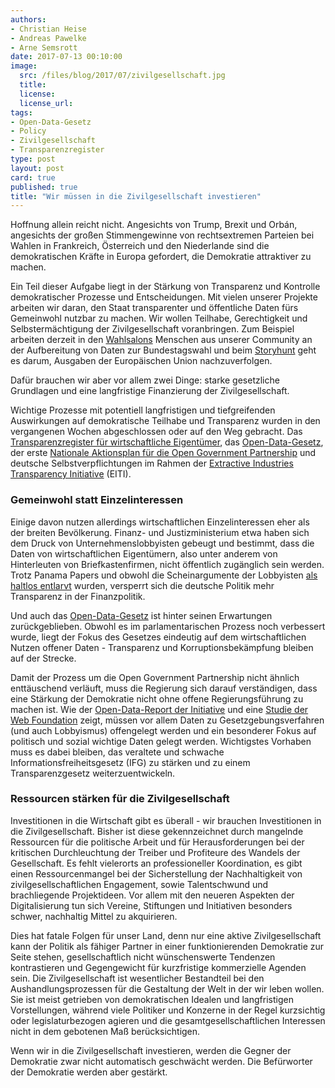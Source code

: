 ```yaml
---
authors: 
- Christian Heise
- Andreas Pawelke
- Arne Semsrott
date: 2017-07-13 00:10:00
image:
  src: /files/blog/2017/07/zivilgesellschaft.jpg
  title: 
  license:
  license_url: 
tags:
- Open-Data-Gesetz
- Policy
- Zivilgesellschaft
- Transparenzregister
type: post
layout: post
card: true
published: true
title: "Wir müssen in die Zivilgesellschaft investieren" 
---
```


Hoffnung allein reicht nicht. Angesichts von Trump, Brexit und Orbán, angesichts der großen Stimmengewinne von rechtsextremen Parteien bei Wahlen in Frankreich, Österreich und den Niederlande sind die demokratischen Kräfte in Europa gefordert, die Demokratie attraktiver zu machen.

Ein Teil dieser Aufgabe liegt in der Stärkung von Transparenz und Kontrolle demokratischer Prozesse und Entscheidungen. Mit vielen unserer Projekte arbeiten wir daran, den Staat transparenter und öffentliche Daten fürs Gemeinwohl nutzbar zu machen. Wir wollen Teilhabe, Gerechtigkeit und Selbstermächtigung der Zivilgesellschaft voranbringen. Zum Beispiel arbeiten derzeit in den [Wahlsalons](https://codefor.de/wahlsalons/) Menschen aus unserer Community an der Aufbereitung von Daten zur Bundestagswahl und beim [Storyhunt](https://storyhunt.de/) geht es darum, Ausgaben der Europäischen Union nachzuverfolgen.

Dafür brauchen wir aber vor allem zwei Dinge: starke gesetzliche Grundlagen und eine langfristige Finanzierung der Zivilgesellschaft.

Wichtige Prozesse mit potentiell langfristigen und tiefgreifenden Auswirkungen auf demokratische Teilhabe und Transparenz wurden in den vergangenen Wochen abgeschlossen oder auf den Weg gebracht. Das [Transparenzregister für wirtschaftliche Eigentümer](https://netzpolitik.org/2017/transparenzregister-gegen-briefkastenfirmen-bundesrat-fordert-offenen-zugang-zu-daten/), das [Open-Data-Gesetz](https://okfn.de/blog/2017/07/Open-Data-Gesetz-tritt-in-Kraft/), der erste [Nationale Aktionsplan für die Open Government Partnership](https://opengovpartnership.de/news/) und deutsche Selbstverpflichtungen im Rahmen der [Extractive Industries Transparency Initiative](https://www.d-eiti.de/) (EITI).

<h3>Gemeinwohl statt Einzelinteressen</h3>

Einige davon nutzen allerdings wirtschaftlichen Einzelinteressen eher als  der breiten Bevölkerung. Finanz- und Justizministerium etwa haben sich dem Druck von Unternehmenslobbyisten gebeugt und bestimmt, dass die Daten von wirtschaftlichen Eigentümern, also unter anderem von Hinterleuten von Briefkastenfirmen, nicht öffentlich zugänglich sein werden. Trotz Panama Papers und obwohl die Scheinargumente der Lobbyisten [als haltlos entlarvt](https://blog.opencorporates.com/2017/02/28/germany-do-not-let-personal-security-be-the-bait-and-switch-for-public-accountability/) wurden, versperrt sich die deutsche Politik mehr Transparenz in der Finanzpolitik.

Und auch das [Open-Data-Gesetz](https://okfn.de/blog/tags/open-data-gesetz/) ist hinter seinen Erwartungen zurückgeblieben. Obwohl es im parlamentarischen Prozess noch verbessert wurde, liegt der Fokus des Gesetzes eindeutig auf dem wirtschaftlichen Nutzen offener Daten - Transparenz und Korruptionsbekämpfung bleiben auf der Strecke.

Damit der Prozess um die Open Government Partnership nicht ähnlich enttäuschend verläuft, muss die Regierung sich darauf verständigen, dass eine Stärkung der Demokratie nicht ohne offene Regierungsführung zu machen ist. Wie der [Open-Data-Report der Initiative](https://www.opengovpartnership.org/resources/aligning-supply-and-demand-better-governance-open-data-open-government-partnership) und eine [Studie der Web Foundation](https://netzpolitik.org/2017/open-data-und-antikorruption-deutschland-hinkt-hinterher/) zeigt, müssen vor allem Daten zu Gesetzgebungsverfahren (und auch Lobbyismus) offengelegt werden und ein besonderer Fokus auf politisch und sozial wichtige Daten gelegt werden. Wichtigstes Vorhaben muss es dabei bleiben, das veraltete und schwache Informationsfreiheitsgesetz (IFG) zu stärken und zu einem Transparenzgesetz weiterzuentwickeln.

<h3>Ressourcen stärken für die Zivilgesellschaft</h3>

Investitionen in die Wirtschaft gibt es überall - wir brauchen Investitionen in die Zivilgesellschaft. Bisher ist diese gekennzeichnet durch mangelnde Ressourcen für die politische Arbeit und für Herausforderungen bei der kritischen Durchleuchtung der Treiber und Profiteure des Wandels der Gesellschaft. Es fehlt vielerorts an professioneller Koordination, es gibt einen Ressourcenmangel bei der Sicherstellung der Nachhaltigkeit von zivilgesellschaftlichen Engagement, sowie Talentschwund und brachliegende Projektideen. Vor allem mit den neueren Aspekten der Digitalisierung tun sich Vereine, Stiftungen und Initiativen besonders schwer, nachhaltig Mittel zu akquirieren.

Dies hat fatale Folgen für unser Land, denn nur eine aktive Zivilgesellschaft kann der Politik als fähiger Partner in einer funktionierenden Demokratie zur Seite stehen, gesellschaftlich nicht wünschenswerte Tendenzen kontrastieren und Gegengewicht für kurzfristige kommerzielle Agenden sein. Die Zivilgesellschaft ist wesentlicher Bestandteil bei den Aushandlungsprozessen für die Gestaltung der Welt in der wir leben wollen. Sie ist meist getrieben von demokratischen Idealen und langfristigen Vorstellungen, während viele Politiker und Konzerne in der Regel kurzsichtig oder legislaturbezogen agieren und die gesamtgesellschaftlichen Interessen nicht in dem gebotenen Maß berücksichtigen.

Wenn wir in die Zivilgesellschaft investieren, werden die Gegner der Demokratie zwar nicht automatisch geschwächt werden. Die Befürworter der Demokratie werden aber gestärkt.
